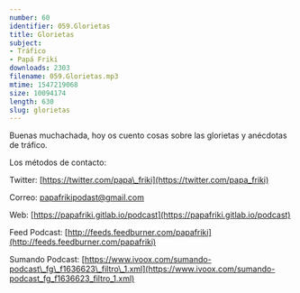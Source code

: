 ```yaml
---
number: 60
identifier: 059.Glorietas
title: Glorietas
subject:
- Tráfico
- Papá Friki
downloads: 2303
filename: 059.Glorietas.mp3
mtime: 1547219068
size: 10094174
length: 630
slug: glorietas
---
```

Buenas muchachada, hoy os cuento cosas sobre las glorietas y anécdotas de tráfico.

Los métodos de contacto:  

Twitter: [https://twitter.com/papa\_friki](https://twitter.com/papa_friki)

Correo: [papafrikipodast@gmail.com](https://archive.org/details/papafrikipodast@gmail.com)

Web: [https://papafriki.gitlab.io/podcast](https://papafriki.gitlab.io/podcast)

Feed Podcast: [http://feeds.feedburner.com/papafriki](http://feeds.feedburner.com/papafriki)

Sumando Podcast: [https://www.ivoox.com/sumando-podcast\_fg\_f1636623\_filtro\_1.xml](https://www.ivoox.com/sumando-podcast_fg_f1636623_filtro_1.xml)